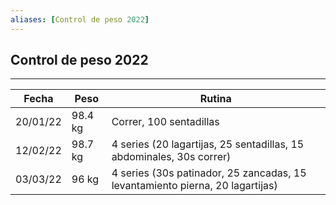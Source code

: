 ```yaml
---
aliases: [Control de peso 2022]
---
```



## Control de peso 2022
---

|Fecha|Peso|Rutina|
|---|---|---|
|20/01/22| 98.4 kg| Correr, 100 sentadillas|
|12/02/22|98.7 kg|4 series (20 lagartijas, 25 sentadillas, 15 abdominales, 30s correr)|
|03/03/22|96 kg|4 series (30s patinador, 25 zancadas, 15 levantamiento pierna, 20 lagartijas)|


